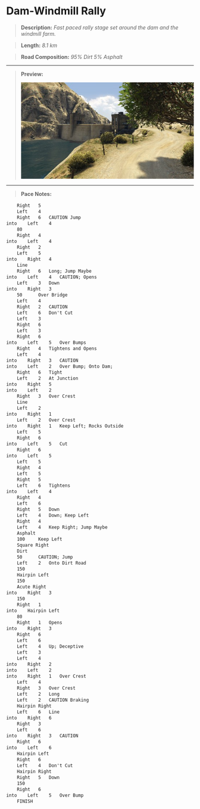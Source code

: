 
# Dam-Windmill Rally

> **Description:** 
> *Fast paced rally stage set around the dam and the windmill farm.*

> **Length:** *8.1 km*
 
> **Road Composition:**
> *95% Dirt*
> *5% Asphalt*
---
> **Preview:**
> 
> ![dam-windmill-rally.jpg](previews/dam-windmill-rally.jpg)

---

> **Pace Notes:**

		Right	5
		Left 	4
		Right	6	CAUTION Jump
	into	Left 	4
		80
		Right	4
	into	Left	4
		Right	2
		Left	5
	into	Right	4	
		Line
		Right	6	Long; Jump Maybe
	into	Left	4	CAUTION; Opens
		Left	3	Down
	into	Right	3
		50		Over Bridge
		Left 	4
		Right 	2	CAUTION
		Left	6	Don't Cut
		Left	3
		Right	6
		Left	3
		Right	6
	into	Left	5	Over Bumps
		Right	4	Tightens and Opens
		Left	4
	into	Right	3	CAUTION
	into	Left	2	Over Bump; Onto Dam; 
		Right	6	Tight
		Left	2	At Junction
	into	Right 	5
	into	Left	2
		Right	3	Over Crest
		Line
		Left	2
	into	Right	1
		Left	2	Over Crest
	into	Right	1	Keep Left; Rocks Outside
		Left	5
		Right	6
	into	Left	5	Cut
		Right	6
	into	Left	5
		Left	5
		Right	4
		Left	5
		Right	5
		Left	6	Tightens
	into	Left	4
		Right	4
		Left	6
		Right	5	Down
		Left	4	Down; Keep Left
		Right	4
		Left	4	Keep Right; Jump Maybe
		Asphalt
		100		Keep Left
		Square Right
		Dirt
		50		CAUTION; Jump
		Left	2	Onto Dirt Road
		150
		Hairpin Left
		150
		Acute Right
	into	Right	3
		150
		Right	1
	into	Hairpin Left
		80
		Right	1	Opens
	into	Right	3
		Right	6
		Left	6
		Left	4	Up; Deceptive
		Left	3
		Left	4
	into	Right	2
	into	Left	2
	into	Right	1	Over Crest
		Left	4
		Right	3	Over Crest
		Left	2	Long
		Left	2	CAUTION Braking
		Hairpin Right
		Left	6	Line
	into	Right	6
		Right	3	
		Left	6
	into	Right	3	CAUTION
		Right	6
	into	Left	6
		Hairpin Left
		Right	6
		Left	4	Don't Cut
		Hairpin	Right
		Right	5	Down
		150
		Right	6
	into	Left	5	Over Bump
		FINISH
